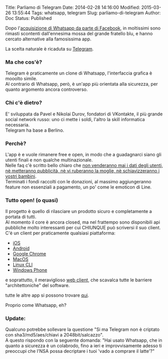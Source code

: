 Title: Parliamo di Telegram
Date: 2014-02-28 14:16:00
Modified: 2015-03-26 13:55:44
Tags: whatsapp, telegram
Slug: parliamo-di-telegram
Author: Doc
Status: Published

Dopo l'[acquisizione di Whatsapp da parte di
Facebook]({filename}2014-02-20_no_non_voglio_dare_il_mio-numero_di_telefono_a_facebook.md),
in moltissimi sono rimasti scontenti dall'ennesima mossa del grande
fratello blu, e hanno cercato alternative alla famosissima app.

La scelta naturale è ricaduta su [Telegram](https://www.telegram.org/).

### Ma che cos'è?

Telegram è praticamente un clone di Whatsapp, l'interfaccia grafica è
mooolto simile.  
Al contrario di Whatsapp, però, è un'app più orientata alla sicurezza,
per quanto argomento ancora controverso.

### Chi c'è dietro?

E' sviluppata da Pavel e Nikolai Durov, fondatori di VKontakte, il più
grande social network russo: uno ci mette i soldi, l'altro la skill
informatica necessaria.  
Telegram ha base a Berlino.

### Perchè?

L'app è e vuole rimanere free e open, in modo che a guadagnarci siano
gli utenti finali e non qualche multinazionale.  
Nelle faq c'è scritto bello chiaro che [non venderanno mai i dati degli
utenti, nè metteranno pubblicità, nè vi ruberanno la moglie, nè
schiavizzeranno i vostri
bambini](https://www.telegram.org/faq#q-will-you-have-ads-or-sell-my-data-or-steal-my-wife-and-enslave).  
Terminati i fondi raccolti con le donazioni, al massimo aggiungeranno
feature non essenziali a pagamento, un po' come le emoticon di Line.

### Tutto open! (o quasi)

Il progetto è quello di rilasciare un prodotto sicuro e completamente a
portata di tutti.  
Al momento il core è ancora closed, ma nel frattempo sono disponibili
api pubbliche molto interessanti per cui CHIUNQUE può scriversi il suo
client.  
C'è un client per praticamente qualsiasi piattaforma:  

* [iOS](https://itunes.apple.com/us/app/telegram-messenger/id686449807?ls=1&mt=8)  
* [Android](https://play.google.com/store/apps/details?id=org.telegram.messenger)  
* [Google Chrome](https://chrome.google.com/webstore/detail/telegram-unofficial/clhhggbfdinjmjhajaheehoeibfljjno)  
* [MacOS](https://itunes.apple.com/us/app/messenger-for-telegram/id747648890?mt=12)  
* [Linux CLI](https://github.com/vysheng/tg)  
* [Windows Phone](http://www.windowsphone.com/en-us/store/app/migram-unofficial-telegram/36c719bc-5460-48b1-a61b-c276e9877a09)

e soprattutto, il meraviglioso [web
client](https://web.telgram.org/), che scavalca tutte le
barriere "architettoniche" del software.

tutte le altre app si possono trovare
[qui](https://www.telegram.org/apps).

Proprio come Whatsapp, eh?

### Update:

Qualcuno potrebbe sollevare la questione "Si ma Telegram non è criptato
con sha3/md5/aes/chiavi a 2048bit/salcazzo".  
A questo rispondo con la seguente domanda: "Hai usato Whatsapp, che in
quanto a sicurezza è un colabrodo, fino a ieri e improvvisamente adesso
ti preoccupi che l'NSA possa decriptare i tuoi 'vado a comprare il
latte'?"
